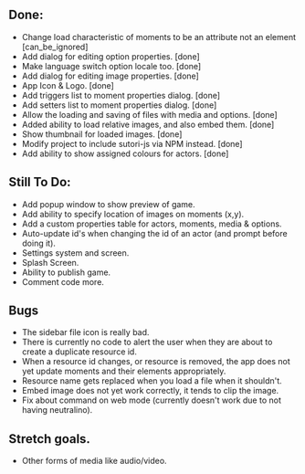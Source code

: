 ## Done:

- Change load characteristic of moments to be an attribute not an element [can_be_ignored]
- Add dialog for editing option properties. [done]
- Make language switch option locale too. [done]
- Add dialog for editing image properties. [done]
- App Icon & Logo. [done]
- Add triggers list to moment properties dialog. [done]
- Add setters list to moment properties dialog. [done]
- Allow the loading and saving of files with media and options. [done]
- Added ability to load relative images, and also embed them. [done]
- Show thumbnail for loaded images. [done]
- Modify project to include sutori-js via NPM instead. [done]
- Add ability to show assigned colours for actors. [done]

## Still To Do:

- Add popup window to show preview of game.
- Add ability to specify location of images on moments (x,y).
- Add a custom properties table for actors, moments, media & options.
- Auto-update id's when changing the id of an actor (and prompt before doing it).
- Settings system and screen.
- Splash Screen.
- Ability to publish game.
- Comment code more.

## Bugs

- The sidebar file icon is really bad.
- There is currently no code to alert the user when they are about to create a duplicate resource id.
- When a resource id changes, or resource is removed, the app does not yet update moments and their elements appropriately.
- Resource name gets replaced when you load a file when it shouldn't.
- Embed image does not yet work correctly, it tends to clip the image.
- Fix about command on web mode (currently doesn't work due to not having neutralino).

## Stretch goals.

- Other forms of media like audio/video.